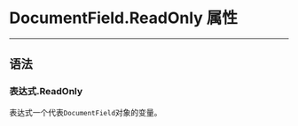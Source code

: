 # DocumentField.ReadOnly 属性
            
---

## 语法

### 表达式.ReadOnly

表达式一个代表`DocumentField`对象的变量。
